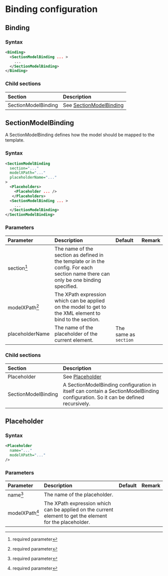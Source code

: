 # Binding configuration

## Binding

### Syntax
``` xml
<Binding>
  <SectionModelBinding ... >
    ...
  </SectionModelBinding>
</Binding>
```

### Child sections
| Section                                      | Description |
|:---                                              |:--- |
| SectionModelBinding               | See [SectionModelBinding](#sectionmodelbinding) |


## SectionModelBinding
A SectionModelBinding defines how the model should be mapped to the template.
### Syntax
``` xml
<SectionModelBinding
  section="..."
  modelXPath="..."
  placeholderName="..."
>
  <Placeholders>
    <Placeholder ... />
   </Placeholders>
  <SectionModelBinding ... >
    ...
  </SectionModelBinding>
</SectionModelBinding>
```
### Parameters
| Parameter                          | Description | Default | Remark |
|:---                                |:--- |:--- |:--- |
| section[^1]                        | The name of the section as defined in the template or in the config. For each section name there can only be one binding specified. | | |
| modelXPath[^1]                     | The XPath expression which can be applied on the model to get to the XML element to bind to the section. | | |
| placeholderName                    | The name of the placeholder of the current element. | The same as `section` | |

### Child sections
| Section                            | Description |
|:---                                |:--- |
| Placeholder                        | See [Placeholder](#placeholder) |
| SectionModelBinding                | A SectionModelBinding configuration in itself can contain a SectionModelBinding configuration. So it can be defined recursively. |

## Placeholder

### Syntax
``` xml
<Placeholder
  name="..."
  modelXPath="..."
/>
```

### Parameters

| Parameter                          | Description | Default | Remark |
|:---                                |:--- |:--- |:--- |
| name[^1]                           | The name of the placeholder. | | |
| modelXPath[^1]                     | The XPath expression which can be applied on the current element to get the element for the placeholder. | | |


[comment]: Footnotes
[^1]: required parameter